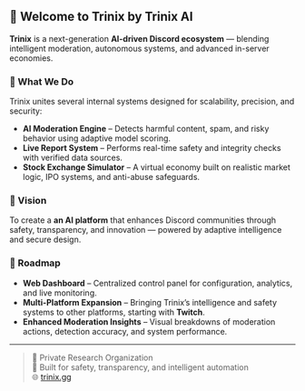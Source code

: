 ## 👋 Welcome to **Trinix by Trinix AI**

**Trinix** is a next-generation **AI-driven Discord ecosystem** — blending intelligent moderation, autonomous systems, and advanced in-server economies.

### 🧠 What We Do
Trinix unites several internal systems designed for scalability, precision, and security:
- **AI Moderation Engine** – Detects harmful content, spam, and risky behavior using adaptive model scoring.  
- **Live Report System** – Performs real-time safety and integrity checks with verified data sources.  
- **Stock Exchange Simulator** – A virtual economy built on realistic market logic, IPO systems, and anti-abuse safeguards.   

### 🚀 Vision
To create a **an AI platform** that enhances Discord communities through safety, transparency, and innovation — powered by adaptive intelligence and secure design.

### 🧩 Roadmap
- **Web Dashboard** – Centralized control panel for configuration, analytics, and live monitoring.  
- **Multi-Platform Expansion** – Bringing Trinix’s intelligence and safety systems to other platforms, starting with **Twitch**.  
- **Enhanced Moderation Insights** – Visual breakdowns of moderation actions, detection accuracy, and system performance.  

---

> 🧩 Private Research Organization  
> 🧠 Built for safety, transparency, and intelligent automation  
> 🌐 [trinix.gg](https://trinix.gg) 
